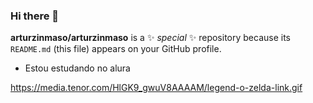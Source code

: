 ### Hi there 👋

**arturzinmaso/arturzinmaso** is a ✨ _special_ ✨ repository because its `README.md` (this file) appears on your GitHub profile.
- Estou estudando no alura

https://media.tenor.com/HlGK9_gwuV8AAAAM/legend-o-zelda-link.gif
